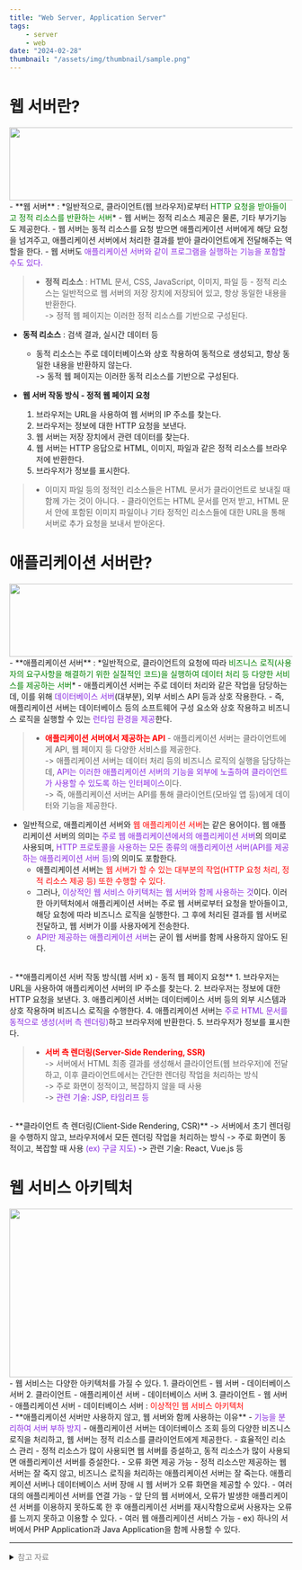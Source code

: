 ```yaml
---
title: "Web Server, Application Server"
tags:
    - server
    - web
date: "2024-02-28"
thumbnail: "/assets/img/thumbnail/sample.png"
---
```


# 웹 서버란?
<center><img src="https://github.com/LeeJae-H/LeeJae-H.github.io/assets/122717063/025939c8-c800-499e-bfb5-1d270821312e" width="550" height="130"></center>
- **웹 서버** : *일반적으로, 클라이언트(웹 브라우저)로부터 <span style="color:green">HTTP 요청을 받아들이고 정적 리소스를 반환하는 서버</span>*    
    - 웹 서버는 정적 리소스 제공은 물론, 기타 부가기능도 제공한다.   
    - 웹 서버는 동적 리소스를 요청 받으면 애플리케이션 서버에게 해당 요청을 넘겨주고, 애플리케이션 서버에서 처리한 결과를 받아 클라이언트에게 전달해주는 역할을 한다.
    - 웹 서버도 <span style="color:blueviolet">애플리케이션 서버와 같이 프로그램을 실행하는 기능을 포함할 수도 있다.</span>

> - **정적 리소스** : HTML 문서, CSS, JavaScript, 이미지, 파일 등
    - 정적 리소스는 일반적으로 웹 서버의 저장 장치에 저장되어 있고, 항상 동일한 내용을 반환한다.   
    -> 정적 웹 페이지는 이러한 정적 리소스를 기반으로 구성된다.   
- **동적 리소스** : 검색 결과, 실시간 데이터 등
    - 동적 리소스는 주로 데이터베이스와 상호 작용하여 동적으로 생성되고, 항상 동일한 내용을 반환하지 않는다.    
    -> 동적 웹 페이지는 이러한 동적 리소스를 기반으로 구성된다.  

- **웹 서버 작동 방식 - 정적 웹 페이지 요청**
    1. 브라우저는 URL을 사용하여 웹 서버의 IP 주소를 찾는다.
    2. 브라우저는 정보에 대한 HTTP 요청을 보낸다.
    3. 웹 서버는 저장 장치에서 관련 데이터를 찾는다.
    4. 웹 서버는 HTTP 응답으로 HTML, 이미지, 파일과 같은 정적 리소스를 브라우저에 반환한다.
    5. 브라우저가 정보를 표시한다.  

> - 이미지 파일 등의 정적인 리소스들은 HTML 문서가 클라이언트로 보내질 때 함께 가는 것이 아니다.
    - 클라이언트는 HTML 문서를 먼저 받고, HTML 문서 안에 포함된 이미지 파일이나 기타 정적인 리소스들에 대한 URL을 통해 서버로 추가 요청을 보내서 받아온다.  

# 애플리케이션 서버란?
<center><img src="https://github.com/LeeJae-H/LeeJae-H.github.io/assets/122717063/0d3ec0af-4fd3-4dfd-9386-b1e22037d176" width="550" height="130"></center>
- **애플리케이션 서버** : *일반적으로, 클라이언트의 요청에 따라 <span style="color:green">비즈니스 로직(사용자의 요구사항을 해결하기 위한 실질적인 코드)을 실행하여 데이터 처리 등 다양한 서비스를 제공하는 서버</span>*
    - 애플리케이션 서버는 주로 데이터 처리와 같은 작업을 담당하는데, 이를 위해 <span style="color:blueviolet">데이터베이스 서버</span>(대부분), 외부 서비스 API 등과 상호 작용한다. 
    - 즉, 애플리케이션 서버는 데이터베이스 등의 소프트웨어 구성 요소와 상호 작용하고 비즈니스 로직을 실행할 수 있는 <span style="color:blueviolet">런타임 환경을 제공</span>한다. 

> - <span style="color:red">**애플리케이션 서버에서 제공하는 API**</span>
    - 애플리케이션 서버는 클라이언트에게 API, 웹 페이지 등 다양한 서비스를 제공한다.  
        -> 애플리케이션 서버는 데이터 처리 등의 비즈니스 로직의 실행을 담당하는데, <span style="color:blueviolet">API는 이러한 애플리케이션 서버의 기능을 외부에 노출하여 클라이언트가 사용할 수 있도록 하는 인터페이스</span>이다.   
        -> 즉, 애플리케이션 서버는 API를 통해 클라이언트(모바일 앱 등)에게 데이터와 기능을 제공한다.     

- 일반적으로, 애플리케이션 서버와 <span style="color:red">웹 애플리케이션 서버</span>는 같은 용어이다. 웹 애플리케이션 서버의 의미는 <span style="color:blueviolet">주로 웹 애플리케이션에서의 애플리케이션 서버</span>의 의미로 사용되며, <span style="color:blueviolet">HTTP 프로토콜을 사용하는 모든 종류의 애플리케이션 서버(API를 제공하는 애플리케이션 서버 등)</span>의 의미도 포함한다.  
    - 애플리케이션 서버는 <span style="color:red">웹 서버가 할 수 있는 대부분의 작업(HTTP 요청 처리, 정적 리소스 제공 등) 또한 수행할 수 있다. </span>
    - 그러나, <span style="color:blueviolet">이상적인 웹 서비스 아키텍처는 웹 서버와 함께 사용하는 것</span>이다. 이러한 아키텍처에서 애플리케이션 서버는 주로 웹 서버로부터 요청을 받아들이고, 해당 요청에 따라 비즈니스 로직을 실행한다. 그 후에 처리된 결과를 웹 서버로 전달하고, 웹 서버가 이를 사용자에게 전송한다.
    - <span style="color:blueviolet">API만 제공하는 애플리케이션 서버</span>는 굳이 웹 서버를 함께 사용하지 않아도 된다.      
<br>
- **애플리케이션 서버 작동 방식(웹 서버 x) - 동적 웹 페이지 요청**
    1. 브라우저는 URL을 사용하여 애플리케이션 서버의 IP 주소를 찾는다.
    2. 브라우저는 정보에 대한 HTTP 요청을 보낸다.
    3. 애플리케이션 서버는 데이터베이스 서버 등의 외부 시스템과 상호 작용하며 비즈니스 로직을 수행한다.
    4. 애플리케이션 서버는 <span style="color:blueviolet">주로 HTML 문서를 동적으로 생성(서버 측 렌더링)</span>하고 브라우저에 반환한다.
    5. 브라우저가 정보를 표시한다.  

> - <span style="color:red">**서버 측 렌더링(Server-Side Rendering, SSR)**</span>  
    -> 서버에서 HTML 최종 결과를 생성해서 클라이언트(웹 브라우저)에 전달하고, 이후 클라이언트에서는 간단한 렌더링 작업을 처리하는 방식  
    -> 주로 화면이 정적이고, 복잡하지 않을 때 사용  
    -> <span style="color:blueviolet">관련 기술: JSP, 타임리프 등</span>  
<br>    
- **클라이언트 측 렌더링(Client-Side Rendering, CSR)**  
    -> 서버에서 초기 렌더링을 수행하지 않고, 브라우저에서 모든 렌더링 작업을 처리하는 방식   
    -> 주로 화면이 동적이고, 복잡할 때 사용 <span style="color:blueviolet">(ex) 구글 지도)</span>   
    -> 관련 기술: React, Vue.js 등

# 웹 서비스 아키텍처
<center><img src="https://github.com/LeeJae-H/LeeJae-H.github.io/assets/122717063/b80dd7e3-8b92-427c-829d-f7ef7fdd3aba" width="600" height="300"></center>  
- 웹 서비스는 다양한 아키텍처를 가질 수 있다.
    1. 클라이언트 - 웹 서버 - 데이터베이스 서버
    2. 클라이언트 - 애플리케이션 서버 - 데이터베이스 서버
    3. 클라이언트 - 웹 서버 - 애플리케이션 서버 - 데이터베이스 서버 : <span style="color:red">이상적인 웹 서비스 아키텍처</span>
<br>    
- **애플리케이션 서버만 사용하지 않고, 웹 서버와 함께 사용하는 이유**
    - <span style="color:blueviolet">기능을 분리하여 서버 부하 방지</span>
        - 애플리케이션 서버는 데이터베이스 조회 등의 다양한 비즈니스 로직을 처리하고, 웹 서버는 정적 리소스를 클라이언트에게 제공한다.
    - 효율적인 리소스 관리
        - 정적 리소스가 많이 사용되면 웹 서버를 증설하고, 동적 리소스가 많이 사용되면 애플리케이션 서버를 증설한다.
    - 오류 화면 제공 가능
        - 정적 리소스만 제공하는 웹 서버는 잘 죽지 않고, 비즈니스 로직을 처리하는 애플리케이션 서버는 잘 죽는다. 애플리케이션 서버나 데이터베이스 서버 장애 시 웹 서버가 오류 화면을 제공할 수 있다.
    - 여러 대의 애플리케이션 서버를 연결 가능
        - 앞 단의 웹 서버에서, 오류가 발생한 애플리케이션 서버를 이용하지 못하도록 한 후 애플리케이션 서버를 재시작함으로써 사용자는 오류를 느끼지 못하고 이용할 수 있다.
    - 여러 웹 애플리케이션 서비스 가능
        - ex) 하나의 서버에서 PHP Application과 Java Application을 함께 사용할 수 있다.      

---
<details>
<summary><span style="color:gray">참고 자료</span></summary>
<div markdown="1">
https://en.wikipedia.org/wiki/Application_server   
https://ko.wikipedia.org/wiki/웹_서버  
https://ko.wikipedia.org/wiki/웹_애플리케이션_서버  
https://aws.amazon.com/ko/compare/the-difference-between-web-server-and-application-server/  
https://gmlwjd9405.github.io/2018/10/27/webserver-vs-was.html  
https://gmlwjd9405.github.io/2018/10/29/web-application-structure.html  
https://yozm.wishket.com/magazine/detail/1780/    
https://youwjune.tistory.com/41  
https://www.quora.com/What-is-the-difference-between-a-web-API-and-an-application-server   
https://www.quora.com/Web-Applications-What-is-a-web-server  
https://www.quora.com/Can-you-explain-server-side-rendering-in-the-simplest-possible-way  
chatgpt   
bard
</div>
</details>
